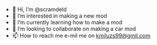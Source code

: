 - 👋 Hi, I’m @scramdeld
- 👀 I’m interested in making a new mod
- 🌱 I’m currently learning how to make a mod
- 💞️ I’m looking to collaborate on making a car mod
- 📫 How to reach me e-mil me on kmiluzs99@gmil.com

<!---
scramdeld/scramdeld is a ✨ special ✨ repository because its `README.md` (this file) appears on your GitHub profile.
You can click the Preview link to take a look at your changes.
--->
